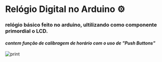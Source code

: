 # Relógio Digital no Arduino ⚙️

### relógio básico feito no arduino, ultilizando como componente primordial o LCD.


#### *contem função de calibragem de horário com o uso de "Push Buttons"*
![print](https://cdn.discordapp.com/attachments/886270984489943111/996475697113608202/unknown.png)

